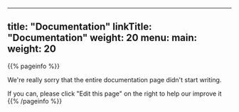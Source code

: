 
---
title: "Documentation"
linkTitle: "Documentation"
weight: 20
menu:
  main:
    weight: 20
---

{{% pageinfo %}}

We're really sorry that the entire documentation page didn't start writing.

If you can, please click "Edit this page" on the right to help our improve it
{{% /pageinfo %}}

